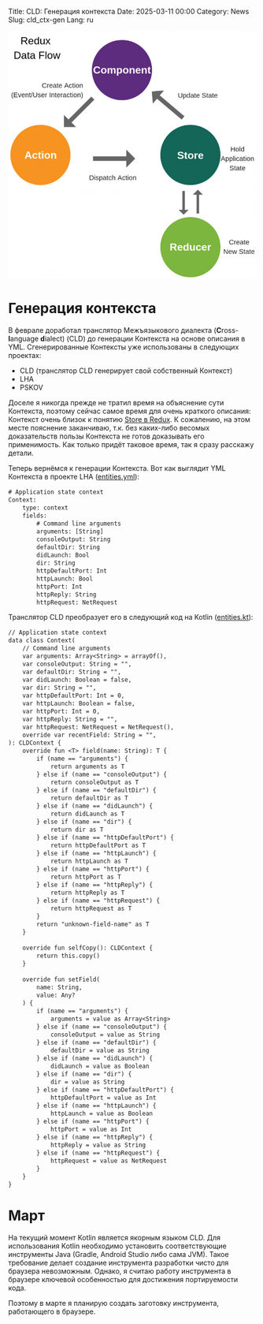 Title: CLD: Генерация контекста
Date: 2025-03-11 00:00
Category: News
Slug: cld_ctx-gen
Lang: ru

![splash][splash]

# Генерация контекста

В феврале доработал транслятор Межъязыкового диалекта
(**C**ross-**l**anguage **d**ialect) (CLD) до генерации
Контекста на основе описания в YML. Сгенерированные Контексты уже использованы
в следующих проектах:

* CLD (транслятор CLD генерирует свой собственный Контекст)
* LHA
* PSKOV

Доселе я никогда прежде не тратил время на объяснение сути Контекста, поэтому
сейчас самое время для очень краткого описания: Контекст очень близок
к понятию [Store в Redux][store]. К сожалению, на этом месте пояснение заканчиваю,
т.к. без каких-либо весомых доказательств пользы Контекста не готов
доказывать его применимость. Как только придёт таковое время, так я сразу
расскажу детали.

Теперь вернёмся к генерации Контекста. Вот как выглядит YML Контекста в проекте LHA
([entities.yml][entities]):

```
# Application state context
Context:
    type: context
    fields:
        # Command line arguments
        arguments: [String]
        consoleOutput: String
        defaultDir: String
        didLaunch: Bool
        dir: String
        httpDefaultPort: Int
        httpLaunch: Bool
        httpPort: Int
        httpReply: String
        httpRequest: NetRequest
```

Транслятор CLD преобразует его в следующий код на Kotlin ([entities.kt][entities-result]):

```
// Application state context
data class Context(
    // Command line arguments
    var arguments: Array<String> = arrayOf(),
    var consoleOutput: String = "",
    var defaultDir: String = "",
    var didLaunch: Boolean = false,
    var dir: String = "",
    var httpDefaultPort: Int = 0,
    var httpLaunch: Boolean = false,
    var httpPort: Int = 0,
    var httpReply: String = "",
    var httpRequest: NetRequest = NetRequest(),
    override var recentField: String = "",
): CLDContext {
    override fun <T> field(name: String): T {
        if (name == "arguments") {
            return arguments as T
        } else if (name == "consoleOutput") {
            return consoleOutput as T
        } else if (name == "defaultDir") {
            return defaultDir as T
        } else if (name == "didLaunch") {
            return didLaunch as T
        } else if (name == "dir") {
            return dir as T
        } else if (name == "httpDefaultPort") {
            return httpDefaultPort as T
        } else if (name == "httpLaunch") {
            return httpLaunch as T
        } else if (name == "httpPort") {
            return httpPort as T
        } else if (name == "httpReply") {
            return httpReply as T
        } else if (name == "httpRequest") {
            return httpRequest as T
        }
        return "unknown-field-name" as T
    }

    override fun selfCopy(): CLDContext {
        return this.copy()
    }

    override fun setField(
        name: String,
        value: Any?
    ) {
        if (name == "arguments") {
            arguments = value as Array<String>
        } else if (name == "consoleOutput") {
            consoleOutput = value as String
        } else if (name == "defaultDir") {
            defaultDir = value as String
        } else if (name == "didLaunch") {
            didLaunch = value as Boolean
        } else if (name == "dir") {
            dir = value as String
        } else if (name == "httpDefaultPort") {
            httpDefaultPort = value as Int
        } else if (name == "httpLaunch") {
            httpLaunch = value as Boolean
        } else if (name == "httpPort") {
            httpPort = value as Int
        } else if (name == "httpReply") {
            httpReply = value as String
        } else if (name == "httpRequest") {
            httpRequest = value as NetRequest
        }
    }
}
```

# Март

На текущий момент Kotlin является якорным языком CLD. Для использования
Kotlin необходимо установить соответствующие инструменты Java (Gradle,
Android Studio либо сама JVM). Такое требование делает создание инструмента
разработки чисто для браузера невозможным. Однако, я считаю работу инструмента
в браузере ключевой особенностью для достижения портируемости кода.

Поэтому в марте я планирую создать заготовку инструмента, работающего в браузере.

[entities]: https://github.com/OGStudio/local-host-access/blob/main/cld/entities.yml
[entities-result]: https://github.com/OGStudio/local-host-access/blob/main/src/entities.kt#L3
[splash]: ../../images/2025-03_redux-data-flow.jpg
[store]: https://redux.js.org/introduction/getting-started#basic-example
